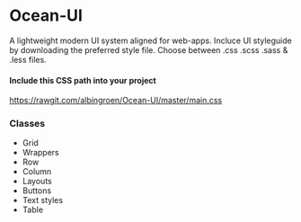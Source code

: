 # Ocean-UI
A lightweight modern UI system aligned for web-apps. 
Incluce UI styleguide by downloading the preferred style file. Choose between .css .scss .sass & .less files. 

#### Include this CSS path into your project 
https://rawgit.com/albingroen/Ocean-UI/master/main.css

### Classes
- Grid
- Wrappers
- Row
- Column
- Layouts
- Buttons
- Text styles
- Table
